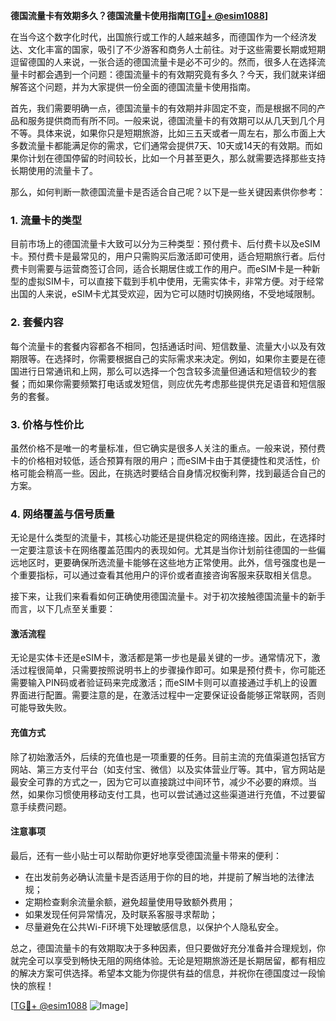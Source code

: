 **德国流量卡有效期多久？德国流量卡使用指南[[TG💪+ @esim1088](https://t.me/s/esim1088)]**

在当今这个数字化时代，出国旅行或工作的人越来越多，而德国作为一个经济发达、文化丰富的国家，吸引了不少游客和商务人士前往。对于这些需要长期或短期逗留德国的人来说，一张合适的德国流量卡是必不可少的。然而，很多人在选择流量卡时都会遇到一个问题：德国流量卡的有效期究竟有多久？今天，我们就来详细解答这个问题，并为大家提供一份全面的德国流量卡使用指南。

首先，我们需要明确一点，德国流量卡的有效期并非固定不变，而是根据不同的产品和服务提供商而有所不同。一般来说，德国流量卡的有效期可以从几天到几个月不等。具体来说，如果你只是短期旅游，比如三五天或者一周左右，那么市面上大多数流量卡都能满足你的需求，它们通常会提供7天、10天或14天的有效期。而如果你计划在德国停留的时间较长，比如一个月甚至更久，那么就需要选择那些支持长期使用的流量卡了。

那么，如何判断一款德国流量卡是否适合自己呢？以下是一些关键因素供你参考：

### 1. **流量卡的类型**
目前市场上的德国流量卡大致可以分为三种类型：预付费卡、后付费卡以及eSIM卡。预付费卡是最常见的，用户只需购买后激活即可使用，适合短期旅行者。后付费卡则需要与运营商签订合同，适合长期居住或工作的用户。而eSIM卡是一种新型的虚拟SIM卡，可以直接下载到手机中使用，无需实体卡，非常方便。对于经常出国的人来说，eSIM卡尤其受欢迎，因为它可以随时切换网络，不受地域限制。

### 2. **套餐内容**
每个流量卡的套餐内容都各不相同，包括通话时间、短信数量、流量大小以及有效期限等。在选择时，你需要根据自己的实际需求来决定。例如，如果你主要是在德国进行日常通讯和上网，那么可以选择一个包含较多流量但通话和短信较少的套餐；而如果你需要频繁打电话或发短信，则应优先考虑那些提供充足语音和短信服务的套餐。

### 3. **价格与性价比**
虽然价格不是唯一的考量标准，但它确实是很多人关注的重点。一般来说，预付费卡的价格相对较低，适合预算有限的用户；而eSIM卡由于其便捷性和灵活性，价格可能会稍高一些。因此，在挑选时要结合自身情况权衡利弊，找到最适合自己的方案。

### 4. **网络覆盖与信号质量**
无论是什么类型的流量卡，其核心功能还是提供稳定的网络连接。因此，在选择时一定要注意该卡在网络覆盖范围内的表现如何。尤其是当你计划前往德国的一些偏远地区时，更要确保所选流量卡能够在这些地方正常使用。此外，信号强度也是一个重要指标，可以通过查看其他用户的评价或者直接咨询客服来获取相关信息。

接下来，让我们来看看如何正确使用德国流量卡。对于初次接触德国流量卡的新手而言，以下几点至关重要：

#### **激活流程**
无论是实体卡还是eSIM卡，激活都是第一步也是最关键的一步。通常情况下，激活过程很简单，只需要按照说明书上的步骤操作即可。如果是预付费卡，你可能还需要输入PIN码或者验证码来完成激活；而eSIM卡则可以直接通过手机上的设置界面进行配置。需要注意的是，在激活过程中一定要保证设备能够正常联网，否则可能导致失败。

#### **充值方式**
除了初始激活外，后续的充值也是一项重要的任务。目前主流的充值渠道包括官方网站、第三方支付平台（如支付宝、微信）以及实体营业厅等。其中，官方网站是最安全可靠的方式之一，因为它可以直接跳过中间环节，减少不必要的麻烦。当然，如果你习惯使用移动支付工具，也可以尝试通过这些渠道进行充值，不过要留意手续费问题。

#### **注意事项**
最后，还有一些小贴士可以帮助你更好地享受德国流量卡带来的便利：
- 在出发前务必确认流量卡是否适用于你的目的地，并提前了解当地的法律法规；
- 定期检查剩余流量余额，避免超量使用导致额外费用；
- 如果发现任何异常情况，及时联系客服寻求帮助；
- 尽量避免在公共Wi-Fi环境下处理敏感信息，以保护个人隐私安全。

总之，德国流量卡的有效期取决于多种因素，但只要做好充分准备并合理规划，你就完全可以享受到畅快无阻的网络体验。无论是短期旅游还是长期居留，都有相应的解决方案可供选择。希望本文能为你提供有益的信息，并祝你在德国度过一段愉快的旅程！

[[TG💪+ @esim1088](https://t.me/s/esim1088) ![Image](https://i.postimg.cc/4NQfJmqS/Snipaste-2025-05-13-00-14-12.png)]